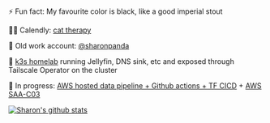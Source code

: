 ⚡ Fun fact: My favourite color is black, like a good imperial stout

🐱‍💻 Calendly: [cat therapy](https://calendly.com/sharonwoo)

🤔 Old work account: [@sharonpanda](https://github.com/sharonpanda)

🌱 [k3s homelab](https://serversandbox.github.io/index.html) running Jellyfin, DNS sink, etc and exposed through Tailscale Operator on the cluster

🔭 In progress: [AWS hosted data pipeline + Github actions + TF CICD](https://github.com/users/sharonwoo/projects/3) + [AWS SAA-C03](https://github.com/sharonwoo/aws-saa-c03-2025)

[![Sharon's github stats](https://github-readme-stats.vercel.app/api?username=sharonwoo&count_private=true&show_icons=true&theme=tokyonight)](https://github.com/anuraghazra/github-readme-stats)

<!--
**sharonwoo/sharonwoo** is a ✨ _special_ ✨ repository because its `README.md` (this file) appears on your GitHub profile.

Here are some ideas to get you started:

- 🔭 I’m currently working on ...
- 🌱 I’m currently learning ...
- 👯 I’m looking to collaborate on ...
- 🤔 I’m looking for help with ...
- 💬 Ask me about ...
- 📫 How to reach me: ...
- 😄 Pronouns: ...
- ⚡ Fun fact: ...
-->
